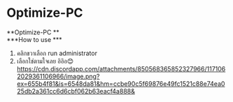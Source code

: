 # Optimize-PC
**Optimize-PC **  
***How to use *** 
1. คลิกขวาเลือก run administrator 
2. เลือกใช่ตามใจเลย อิอิอ😊
https://cdn.discordapp.com/attachments/850568365852327966/1171062029361106966/image.png?ex=655b4f81&is=6548da81&hm=ccbe90c5f69876e49fc1521c88e74ea025db2a361cc6d6cbf062b63eacf4a888&
